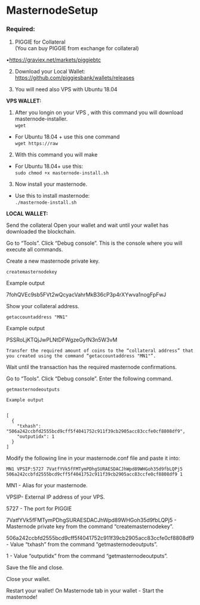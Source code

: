 # MasternodeSetup

### Required:

1. PIGGIE for Collateral <br>
(You can buy PIGGIE from exchange for collateral) <br>

•https://graviex.net/markets/piggiebtc


2. Download your Local Wallet: https://github.com/piggiesbank/wallets/releases


3. You will need also VPS with Ubuntu  18.04


**VPS WALLET:**

1. After you longin on your VPS , with this command you will download masternode-installer.   
`wget `  
- For Ubuntu 18.04 + use this one command   
`wget https://raw` 

2. With this command you will make 

- For Ubuntu 18.04+ use this: <br>
`sudo chmod +x masternode-install.sh` <br>

3. Now install your masternode.  

- Use this to install masternode: <br>
`./masternode-install.sh`



**LOCAL WALLET:**

Send the collateral
Open your wallet and wait until your wallet has downloaded the blockchain.

Go to “Tools”.
Click “Debug console”.
This is the console where you will execute all commands.

Create a new masternode private key.

```
createmasternodekey
```

Example output

7fohQVEc9sb5FVt2wQcyacVahrMkB36cP3p4rXYwva1nogFpFwJ

Show your collateral address.
```
getaccountaddress "MN1"
```

Example output

PSSRoLjKTQjJwPLNtDFWgzeGyfN3n5W3vM
```
Transfer the required amount of coins to the “collateral address” that you created using the command “getaccountaddress "MN1"”.
```
Wait until the transaction has the required masternode confirmations.

Go to “Tools”.
Click “Debug console”.
Enter the following command.
```
getmasternodeoutputs
```
```
Example output


[
  {
    "txhash": "506a242ccbfd2555bcd9cff5f4041752c911f39cb2905acc83ccfe0cf8808df9",
    "outputidx": 1
  }
]
```

Modify the following line in your masternode.conf file and paste it into:
```
MN1 VPSIP:5727 7VatfYVk5fFMTymPDhgSURAESDACJhWpd89WHGoh35d9fbLQPj5 506a242ccbfd2555bcd9cff5f4041752c911f39cb2905acc83ccfe0cf8808df9 1
```
MN1 - Alias for your masternode.

VPSIP- External IP address of your VPS.

5727 - The port for PIGGIE

7VatfYVk5fFMTymPDhgSURAESDACJhWpd89WHGoh35d9fbLQPj5 - Masternode private key from the command “createmasternodekey”.

506a242ccbfd2555bcd9cff5f4041752c911f39cb2905acc83ccfe0cf8808df9 - Value “txhash” from the command “getmasternodeoutputs”.

1 - Value “outputidx” from the command “getmasternodeoutputs”.


Save the file and close.

Close your wallet.

Restart your wallet! 
On Masternode tab in your wallet - Start the masternode! 
